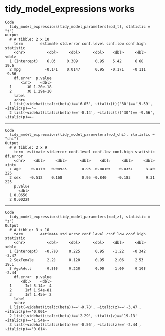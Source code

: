 # tidy_model_expressions works

    Code
      tidy_model_expressions(tidy_model_parameters(mod_t), statistic = "t")
    Output
      # A tibble: 2 x 10
        term        estimate std.error conf.level conf.low conf.high statistic
        <chr>          <dbl>     <dbl>      <dbl>    <dbl>     <dbl>     <dbl>
      1 (Intercept)    6.05     0.309        0.95    5.42      6.68      19.6 
      2 mpg           -0.141    0.0147       0.95   -0.171    -0.111     -9.56
        df.error  p.value
           <int>    <dbl>
      1       30 1.20e-18
      2       30 1.29e-10
        label                                                                         
        <chr>                                                                         
      1 list(~widehat(italic(beta))=='6.05', ~italic(t)('30')=='19.59', ~italic(p)=='~
      2 list(~widehat(italic(beta))=='-0.14', ~italic(t)('30')=='-9.56', ~italic(p)==~

---

    Code
      tidy_model_expressions(tidy_model_parameters(mod_chi), statistic = "chi")
    Output
      # A tibble: 2 x 9
        term  estimate std.error conf.level conf.low conf.high statistic df.error
        <chr>    <dbl>     <dbl>      <dbl>    <dbl>     <dbl>     <dbl>    <int>
      1 age     0.0170   0.00923       0.95 -0.00106    0.0351      3.40      225
      2 sex    -0.512    0.168         0.95 -0.840     -0.183       9.31      225
        p.value
          <dbl>
      1 0.0650 
      2 0.00228

---

    Code
      tidy_model_expressions(tidy_model_parameters(mod_z), statistic = "z")
    Output
      # A tibble: 3 x 10
        term        estimate std.error conf.level conf.low conf.high statistic
        <chr>          <dbl>     <dbl>      <dbl>    <dbl>     <dbl>     <dbl>
      1 (Intercept)   -0.780     0.225       0.95    -1.22    -0.342     -3.47
      2 SexFemale      2.29      0.120       0.95     2.06     2.53      19.1 
      3 AgeAdult      -0.556     0.228       0.95    -1.00    -0.108     -2.44
        df.error  p.value
           <dbl>    <dbl>
      1      Inf 5.14e- 4
      2      Inf 1.54e-81
      3      Inf 1.45e- 2
        label                                                                         
        <chr>                                                                         
      1 list(~widehat(italic(beta))=='-0.78', ~italic(z)=='-3.47', ~italic(p)=='0.001~
      2 list(~widehat(italic(beta))=='2.29', ~italic(z)=='19.13', ~italic(p)=='1.54e-~
      3 list(~widehat(italic(beta))=='-0.56', ~italic(z)=='-2.44', ~italic(p)=='0.014~

